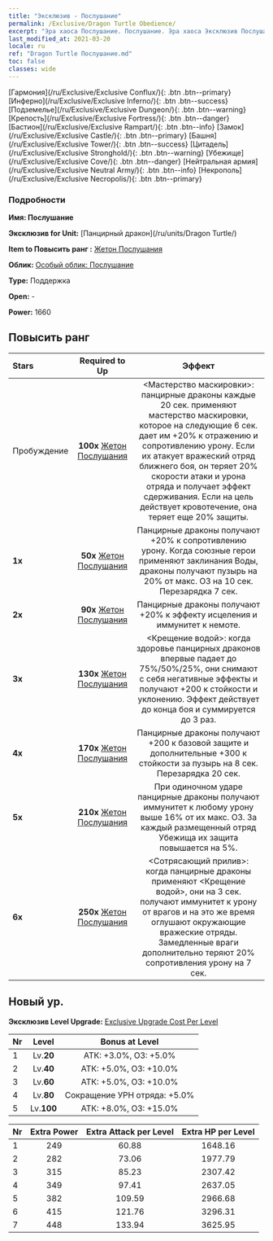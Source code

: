```yaml
---
title: "Эксклюзив - Послушание"
permalink: /Exclusive/Dragon Turtle Obedience/
excerpt: "Эра хаоса Послушание. Послушание. Эра хаоса Эксклюзив Послушание. Панцирный дракон Эксклюзив."
last_modified_at: 2021-03-20
locale: ru
ref: "Dragon Turtle Послушание.md"
toc: false
classes: wide
---
```

 [Гармония](/ru/Exclusive/Exclusive Conflux/){: .btn .btn--primary} [Инферно](/ru/Exclusive/Exclusive Inferno/){: .btn .btn--success} [Подземелье](/ru/Exclusive/Exclusive Dungeon/){: .btn .btn--warning} [Крепость](/ru/Exclusive/Exclusive Fortress/){: .btn .btn--danger} [Бастион](/ru/Exclusive/Exclusive Rampart/){: .btn .btn--info} [Замок](/ru/Exclusive/Exclusive Castle/){: .btn .btn--primary} [Башня](/ru/Exclusive/Exclusive Tower/){: .btn .btn--success} [Цитадель](/ru/Exclusive/Exclusive Stronghold/){: .btn .btn--warning} [Убежище](/ru/Exclusive/Exclusive Cove/){: .btn .btn--danger} [Нейтральная армия](/ru/Exclusive/Exclusive Neutral Army/){: .btn .btn--info} [Некрополь](/ru/Exclusive/Exclusive Necropolis/){: .btn .btn--primary} 

### Подробности
 **Имя: Послушание** 

 **Эксклюзив for Unit:** [Панцирный дракон](/ru/units/Dragon Turtle/) 

 **Item to Повысить ранг :** [Жетон Послушания](/ru/Items/con_1005/)

 **Облик:** [Особый облик: Послушание](/ru/Items/con_673/)

 **Type:** Поддержка

 **Open:** -

 **Power:** 1660

## Повысить ранг 

  |     Stars    |  Required to Up | Эффект |
  |:-------------|:---------------:|:---------------:|
  |  Пробуждение  | **100x** [Жетон Послушания](/ru/Items/con_1005/) | <Мастерство маскировки>: панцирные драконы каждые 20 сек. применяют мастерство маскировки, которое на следующие 6 сек. дает им +20% к отражению и сопротивлению урону. Если их атакует вражеский отряд ближнего боя, он теряет 20% скорости атаки и урона отряда и получает эффект сдерживания. Если на цель действует кровотечение, она теряет еще 20% защиты. |
  | **1x** <i class="fas fa-star"/> | **50x** [Жетон Послушания](/ru/Items/con_1005/) | Панцирные драконы получают +20% к сопротивлению урону. Когда союзные герои применяют заклинания Воды, драконы получают пузырь на 20% от макс. ОЗ на 10 сек. Перезарядка 7 сек. |
  | **2x** <i class="fas fa-star"/> | **90x** [Жетон Послушания](/ru/Items/con_1005/) | Панцирные драконы получают +20% к эффекту исцеления и иммунитет к немоте. |
  | **3x** <i class="fas fa-star"/> | **130x** [Жетон Послушания](/ru/Items/con_1005/) | <Крещение водой>: когда здоровье панцирных драконов впервые падает до 75%/50%/25%, они снимают с себя негативные эффекты и получают +200 к стойкости и уклонению. Эффект действует до конца боя и суммируется до 3 раз. |
  | **4x** <i class="fas fa-star"/> | **170x** [Жетон Послушания](/ru/Items/con_1005/) | Панцирные драконы получают +200 к базовой защите и дополнительные +300 к стойкости за пузырь на 8 сек. Перезарядка 20 сек. |
  | **5x** <i class="fas fa-star"/> | **210x** [Жетон Послушания](/ru/Items/con_1005/) | При одиночном ударе панцирные драконы получают иммунитет к любому урону выше 16% от их макс. ОЗ. За каждый размещенный отряд Убежища их защита повышается на 5%. |
  | **6x** <i class="fas fa-star"/> | **250x** [Жетон Послушания](/ru/Items/con_1005/) | <Сотрясающий прилив>: когда панцирные драконы применяют <Крещение водой>, они на 3 сек. получают иммунитет к урону от врагов и на это же время оглушают окружающие вражеские отряды. Замедленные враги дополнительно теряют 20% сопротивления урону на 7 сек. |


## Новый ур.
 **Эксклюзив Level Upgrade:** [Exclusive Upgrade Cost Per Level](/Exclusive/ExclusiveUpgradeCostPerLevel/)

  |  Nr  |   Level  | Bonus at Level |
  |:-----|:--------:|:--------------:|
  | 1 | Lv.**20** | АТК: +3.0%, ОЗ: +5.0% |
  | 2 | Lv.**40** | АТК: +5.0%, ОЗ: +10.0% |
  | 3 | Lv.**60** | АТК: +5.0%, ОЗ: +10.0% |
  | 4 | Lv.**80** | Сокращение УРН отряда: +5.0% |
  | 5 | Lv.**100** | АТК: +8.0%, ОЗ: +15.0% |


  |  Nr  |  Extra Power | Extra Attack per Level | Extra HP per Level |
  |:-----|:--------:|:--------:|:--------:|
  | 1 | 249 | 60.88 | 1648.16 |
  | 2 | 282 | 73.06 | 1977.79 |
  | 3 | 315 | 85.23 | 2307.42 |
  | 4 | 349 | 97.41 | 2637.05 |
  | 5 | 382 | 109.59 | 2966.68 |
  | 6 | 415 | 121.76 | 3296.31 |
  | 7 | 448 | 133.94 | 3625.95 |


